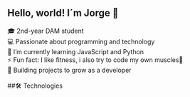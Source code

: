 ## Hello, world! I´m Jorge 👋
🎓 2nd-year DAM student <br>
💻 Passionate about programming and technology <br>
🌱 I’m currently learning JavaScript and Python <br>
⚡ Fun fact: I like fitness, i also try to code my own muscles💪 <br>
🚀 Building projects to grow as a developer <br>
<br>
##🛠️ Technologies <br>

